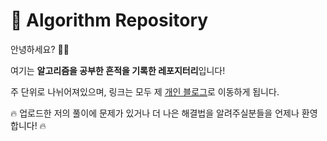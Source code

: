 # 🌠 Algorithm Repository



안녕하세요? 🙋‍♀️

여기는 **알고리즘을  공부한 흔적을 기록한 레포지터리**입니다!

주 단위로 나뉘어져있으며, 링크는 모두 제 [개인 블로그](https://pythontoomuchinformation.tistory.com/)로 이동하게 됩니다.



🔥 업로드한 저의 풀이에 문제가 있거나 더 나은 해결법을 알려주실분들을 언제나 환영합니다! 🔥

